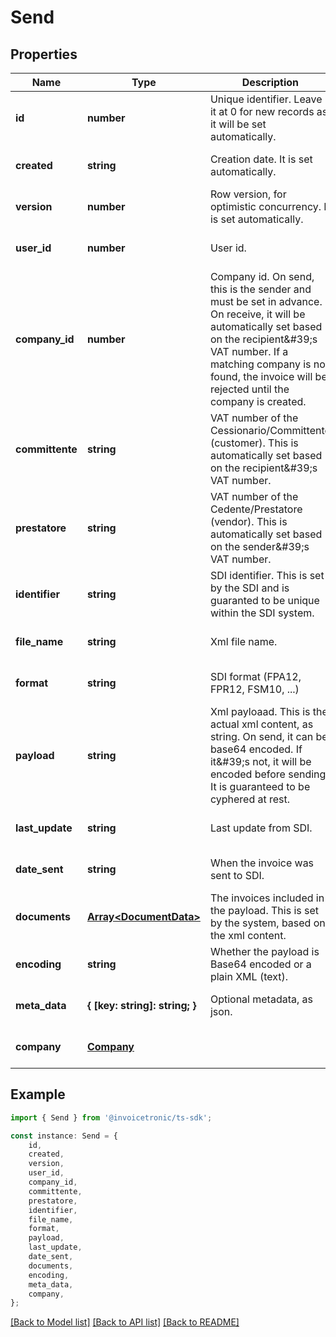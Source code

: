 # Send


## Properties

Name | Type | Description | Notes
------------ | ------------- | ------------- | -------------
**id** | **number** | Unique identifier. Leave it at 0 for new records as it will be set automatically. | [optional] [default to undefined]
**created** | **string** | Creation date. It is set automatically. | [optional] [default to undefined]
**version** | **number** | Row version, for optimistic concurrency. It is set automatically. | [optional] [default to undefined]
**user_id** | **number** | User id. | [optional] [default to undefined]
**company_id** | **number** | Company id. On send, this is the sender and must be set in advance. On receive, it will be  automatically set based on the recipient\&#39;s VAT number. If a matching company is not found, the invoice will be rejected until the company is created. | [optional] [default to undefined]
**committente** | **string** | VAT number of the Cessionario/Committente (customer). This is automatically set based on the recipient\&#39;s VAT number. | [optional] [default to undefined]
**prestatore** | **string** | VAT number of the Cedente/Prestatore (vendor). This is automatically set based on the sender\&#39;s VAT number. | [optional] [default to undefined]
**identifier** | **string** | SDI identifier. This is set by the SDI and is guaranted to be unique within the SDI system. | [optional] [default to undefined]
**file_name** | **string** | Xml file name. | [optional] [default to undefined]
**format** | **string** | SDI format (FPA12, FPR12, FSM10, ...) | [optional] [default to undefined]
**payload** | **string** | Xml payloaad. This is the actual xml content, as string. On send, it can be base64 encoded. If it\&#39;s not, it will be encoded before sending. It is guaranteed to be cyphered at rest. | [optional] [default to undefined]
**last_update** | **string** | Last update from SDI. | [optional] [default to undefined]
**date_sent** | **string** | When the invoice was sent to SDI. | [optional] [default to undefined]
**documents** | [**Array&lt;DocumentData&gt;**](DocumentData.md) | The invoices included in the payload. This is set by the system, based on the xml content. | [optional] [default to undefined]
**encoding** | **string** | Whether the payload is Base64 encoded or a plain XML (text). | [optional] [default to undefined]
**meta_data** | **{ [key: string]: string; }** | Optional metadata, as json. | [optional] [default to undefined]
**company** | [**Company**](Company.md) |  | [optional] [default to undefined]

## Example

```typescript
import { Send } from '@invoicetronic/ts-sdk';

const instance: Send = {
    id,
    created,
    version,
    user_id,
    company_id,
    committente,
    prestatore,
    identifier,
    file_name,
    format,
    payload,
    last_update,
    date_sent,
    documents,
    encoding,
    meta_data,
    company,
};
```

[[Back to Model list]](../README.md#documentation-for-models) [[Back to API list]](../README.md#documentation-for-api-endpoints) [[Back to README]](../README.md)
